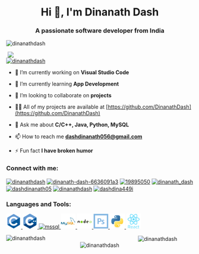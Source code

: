 <h1 align="center">Hi 👋, I'm Dinanath Dash</h1>
<h3 align="center">A passionate software developer from India</h3>

<p align="left"> <img src="https://komarev.com/ghpvc/?username=dinanathdash&label=Profile%20views&color=0e75b6&style=round" alt="dinanathdash" /> </p>

<p>
<img align="right" src="https://user-images.githubusercontent.com/108653031/188369724-c5784acd-b5d0-40cf-91f0-7c67fca9eb50.png"width=500>
</p>
<p align="left"> <a href="https://twitter.com/dinanathdash" target="blank"><img src="https://img.shields.io/twitter/follow/dinanathdash?logo=twitter&style=for-the-badge" alt="dinanathdash" /></a> </p>

- 🔭 I’m currently working on **Visual Studio Code**

- 🌱 I’m currently learning **App Development**

- 👯 I’m looking to collaborate on **projects**

- 👨‍💻 All of my projects are available at [https://github.com/DinanathDash](https://github.com/DinanathDash)

- 💬 Ask me about **C/C++, Java, Python, MySQL**

- 📫 How to reach me **dashdinanath056@gmail.com**

- ⚡ Fun fact **I have broken humor**

<h3 align="left">Connect with me:</h3>
<p align="left">
<a href="https://twitter.com/dinanathdash" target="blank"><img align="center" src="https://raw.githubusercontent.com/rahuldkjain/github-profile-readme-generator/master/src/images/icons/Social/twitter.svg" alt="dinanathdash" height="30" width="40" /></a>
<a href="https://linkedin.com/in/dinanath-dash-6636091a3" target="blank"><img align="center" src="https://raw.githubusercontent.com/rahuldkjain/github-profile-readme-generator/master/src/images/icons/Social/linked-in-alt.svg" alt="dinanath-dash-6636091a3" height="30" width="40" /></a>
<a href="https://stackoverflow.com/users/19895050" target="blank"><img align="center" src="https://raw.githubusercontent.com/rahuldkjain/github-profile-readme-generator/master/src/images/icons/Social/stack-overflow.svg" alt="19895050" height="30" width="40" /></a>
<a href="https://instagram.com/dinanath_dash" target="blank"><img align="center" src="https://raw.githubusercontent.com/rahuldkjain/github-profile-readme-generator/master/src/images/icons/Social/instagram.svg" alt="dinanath_dash" height="30" width="40" /></a>
<a href="https://www.codechef.com/users/dashdinanath05" target="blank"><img align="center" src="https://cdn.jsdelivr.net/npm/simple-icons@3.1.0/icons/codechef.svg" alt="dashdinanath05" height="30" width="40" /></a>
<a href="https://www.leetcode.com/dinanathdash" target="blank"><img align="center" src="https://raw.githubusercontent.com/rahuldkjain/github-profile-readme-generator/master/src/images/icons/Social/leet-code.svg" alt="dinanathdash" height="30" width="40" /></a>
<a href="https://auth.geeksforgeeks.org/user/dashdina449i" target="blank"><img align="center" src="https://raw.githubusercontent.com/rahuldkjain/github-profile-readme-generator/master/src/images/icons/Social/geeks-for-geeks.svg" alt="dashdina449i" height="30" width="40" /></a>
</p>

<h3 align="left">Languages and Tools:</h3>
<p align="left"> <a href="https://www.cprogramming.com/" target="_blank" rel="noreferrer"> <img src="https://raw.githubusercontent.com/devicons/devicon/master/icons/c/c-original.svg" alt="c" width="40" height="40"/> </a> <a href="https://www.w3schools.com/cpp/" target="_blank" rel="noreferrer"> <img src="https://raw.githubusercontent.com/devicons/devicon/master/icons/cplusplus/cplusplus-original.svg" alt="cplusplus" width="40" height="40"/> </a> <a href="https://www.microsoft.com/en-us/sql-server" target="_blank" rel="noreferrer"> <img src="https://www.svgrepo.com/show/303229/microsoft-sql-server-logo.svg" alt="mssql" width="40" height="40"/> </a> <a href="https://www.mysql.com/" target="_blank" rel="noreferrer"> <img src="https://raw.githubusercontent.com/devicons/devicon/master/icons/mysql/mysql-original-wordmark.svg" alt="mysql" width="40" height="40"/> </a> <a href="https://nodejs.org" target="_blank" rel="noreferrer"> <img src="https://raw.githubusercontent.com/devicons/devicon/master/icons/nodejs/nodejs-original-wordmark.svg" alt="nodejs" width="40" height="40"/> </a> <a href="https://www.photoshop.com/en" target="_blank" rel="noreferrer"> <img src="https://raw.githubusercontent.com/devicons/devicon/master/icons/photoshop/photoshop-line.svg" alt="photoshop" width="40" height="40"/> </a> <a href="https://www.python.org" target="_blank" rel="noreferrer"> <img src="https://raw.githubusercontent.com/devicons/devicon/master/icons/python/python-original.svg" alt="python" width="40" height="40"/> </a> <a href="https://reactjs.org/" target="_blank" rel="noreferrer"> <img src="https://raw.githubusercontent.com/devicons/devicon/master/icons/react/react-original-wordmark.svg" alt="react" width="40" height="40"/> </a> </p>

<p><img align="left" src="https://github-readme-stats.vercel.app/api/top-langs?username=dinanathdash&show_icons=true&locale=en&layout=compact" alt="dinanathdash" width=355>
  <img align="center" src="https://github-readme-stats.vercel.app/api?username=dinanathdash&show_icons=true&locale=en" alt="dinanathdash" width=305 >
  <img align="right" src="https://github-readme-streak-stats.herokuapp.com/?user=dinanathdash&" alt="dinanathdash" width=305/>
</p>
